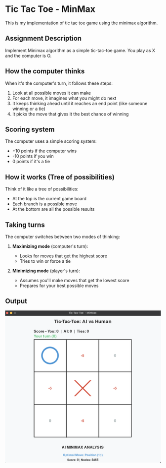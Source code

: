 # Tic Tac Toe - MinMax

This is my implementation of tic tac toe game using the minimax algorithm.

## Assignment Description

Implement Minimax algorithm as a simple tic-tac-toe game. You play as X and the computer is O.

## How the computer thinks

When it's the computer's turn, it follows these steps:

1. Look at all possible moves it can make
2. For each move, it imagines what you might do next
3. It keeps thinking ahead until it reaches an end point (like someone winning or a tie)
4. It picks the move that gives it the best chance of winning

## Scoring system

The computer uses a simple scoring system:

- +10 points if the computer wins
- -10 points if you win
- 0 points if it's a tie

## How it works (Tree of possibilities)

Think of it like a tree of possibilities:

- At the top is the current game board
- Each branch is a possible move
- At the bottom are all the possible results

## Taking turns

The computer switches between two modes of thinking:

1. **Maximizing mode** (computer's turn):

   - Looks for moves that get the highest score
   - Tries to win or force a tie

2. **Minimizing mode** (player's turn):
   - Assumes you'll make moves that get the lowest score
   - Prepares for your best possible moves


## Output

![Game Screenshot](game.png)